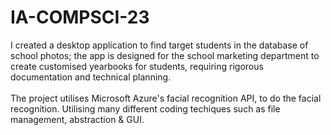 # IA-COMPSCI-23
I created a desktop application to find target students in the database of school photos;
the app is designed for the school marketing department to create customised yearbooks for students, 
requiring rigorous documentation and technical planning.
</br></br>
The project utilises Microsoft Azure's facial recognition API, to do the facial recognition.
Utilising many different coding techiques such as file management, abstraction & GUI. 
